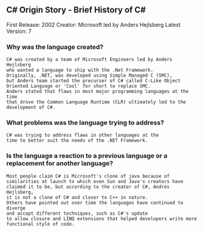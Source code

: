 ## C# Origin Story - Brief History of C#
First Release: 2002
Creator: Microsoft led by Anders Hejlsberg
Latest Version: 7

### Why was the language created?
    C# was created by a team of Microsoft Engineers led by Anders Hejlsberg 
    who wanted a language to ship with the .Net Framework.  
    Originally, .NET, was developed using Simple Managed C (SMC), 
    but Anders team started the precurser of C# called C-Like Object  
    Oriented Language or 'Cool' for short to replace SMC. 
    Anders stated that flaws in most major programming languages at the time  
    that drove the Common Language Runtime (CLR) ultimately led to the development of C#.

### What problems was the language trying to address?
    C# was trying to address flaws in other languages at the 
    time to better suit the needs of the .NET Framework.  
    
### Is the language a reaction to a previous language or a replacement for another language?
    Most people claim C# is Microsoft's clone of java because of 
    similarities at launch to which even Sun and Java's creators have  
    claimed it to be, but according to the creator of C#, Andres Hejlsberg, 
    it is not a clone of C# and closer to C++ in nature.  
    Others have pointed out over time the languages have continued to diverge 
    and accept different techniques, such as C#'s update  
    to allow closure and LINQ extensions that helped developers write more 
    functional style of code.
